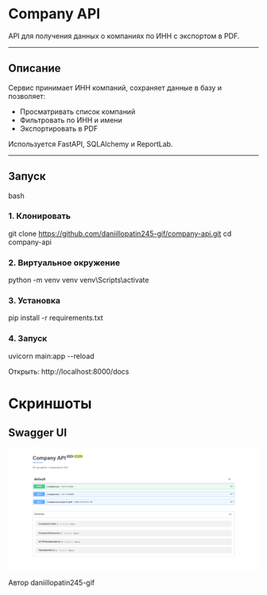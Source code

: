 # Company API

API для получения данных о компаниях по ИНН с экспортом в PDF.

---

## Описание

Сервис принимает ИНН компаний, сохраняет данные в базу и позволяет:
- Просматривать список компаний
- Фильтровать по ИНН и имени
- Экспортировать в PDF

Используется FastAPI, SQLAlchemy и ReportLab.

---

## Запуск

bash
### 1. Клонировать
git clone https://github.com/daniillopatin245-gif/company-api.git
cd company-api

### 2. Виртуальное окружение
python -m venv venv
venv\Scripts\activate

### 3. Установка
pip install -r requirements.txt

### 4. Запуск
uvicorn main:app --reload

Открыть: http://localhost:8000/docs

# Скриншоты
## Swagger UI
![Swagger UI](screenshots/swagger.png)

Автор
daniillopatin245-gif